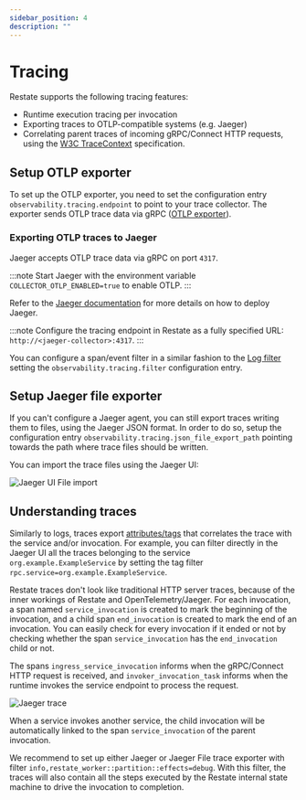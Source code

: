 ```yaml
---
sidebar_position: 4
description: ""
---
```


# Tracing

Restate supports the following tracing features:

* Runtime execution tracing per invocation
* Exporting traces to OTLP-compatible systems (e.g. Jaeger)
* Correlating parent traces of incoming gRPC/Connect HTTP requests, using the [W3C TraceContext](https://github.com/w3c/trace-context) specification.

## Setup OTLP exporter

To set up the OTLP exporter, you need to set the configuration entry `observability.tracing.endpoint` to point to your trace collector.
The exporter sends OTLP trace data via gRPC ([OTLP exporter](https://github.com/open-telemetry/opentelemetry-collector/blob/main/exporter/otlpexporter/README.md)).


### Exporting OTLP traces to Jaeger

Jaeger accepts OTLP trace data via gRPC on port `4317`.

:::note
Start Jaeger with the environment variable `COLLECTOR_OTLP_ENABLED=true` to enable OTLP.
:::

Refer to the [Jaeger documentation](https://www.jaegertracing.io/docs/1.46/deployment/) for more details on how to deploy Jaeger.

:::note
Configure the tracing endpoint in Restate as a fully specified URL: `http://<jaeger-collector>:4317`.
:::

You can configure a span/event filter in a similar fashion to the [Log filter](#log-filter) setting the `observability.tracing.filter` configuration entry.

## Setup Jaeger file exporter

If you can't configure a Jaeger agent, you can still export traces writing them to files, using the Jaeger JSON format. In order to do so, setup the configuration entry `observability.tracing.json_file_export_path` pointing towards the path where trace files should be written.

You can import the trace files using the Jaeger UI:

![Jaeger UI File import](/img/jaeger-import-file.png)

## Understanding traces

Similarly to logs, traces export [attributes/tags](#components-and-log-event-context-fields) that correlates the trace with the service and/or invocation. For example, you can filter directly in the Jaeger UI all the traces belonging to the service `org.example.ExampleService` by setting the tag filter `rpc.service=org.example.ExampleService`.

Restate traces don't look like traditional HTTP server traces, because of the inner workings of Restate and OpenTelemetry/Jaeger. For each invocation, a span named `service_invocation` is created to mark the beginning of the invocation, and a child span `end_invocation` is created to mark the end of an invocation. You can easily check for every invocation if it ended or not by checking whether the span `service_invocation` has the `end_invocation` child or not.

The spans `ingress_service_invocation` informs when the gRPC/Connect HTTP request is received, and `invoker_invocation_task` informs when the runtime invokes the service endpoint to process the request.

![Jaeger trace](/img/jaeger-trace.png)

When a service invokes another service, the child invocation will be automatically linked to the span `service_invocation` of the parent invocation.

We recommend to set up either Jaeger or Jaeger File trace exporter with filter `info,restate_worker::partition::effects=debug`. With this filter, the traces will also contain all the steps executed by the Restate internal state machine to drive the invocation to completion.
